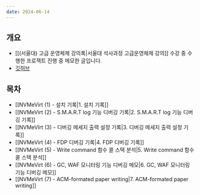 ```yaml
---
date: 2024-06-14
---
```

## 개요

- [[(서울대) 고급 운영체제 강의록|서울대 석사과정 고급운영체제 강의]] 수강 중 수행한 프로젝트 진행 중 메모한 글입니다.
- [깃허브](https://github.com/aos24s-cse-snu-ac-kr)

## 목차

- [[NVMeVirt (1) - 설치 기록|1. 설치 기록]]
- [[NVMeVirt (2) - S.M.A.R.T log 기능 디버깅 기록|2. S.M.A.R.T log 기능 디버깅 기록]]
- [[NVMeVIrt (3) - 디버깅 메세지 출력 설정 기록|3. 디버깅 메세지 출력 설정 기록]]
- [[NVMeVirt (4) - FDP 디버깅 기록|4. FDP 디버깅 기록]]
- [[NVMeVirt (5) - Write command 함수 콜 스택 분석|5. Write command 함수 콜 스택 분석]]
- [[NVMeVirt (6) - GC, WAF 모니터링 기능 디버깅 메모|6. GC, WAF 모니터링 기능 디버깅 메모]]
- [[NVMeVirt (7) - ACM-formated paper writing|7. ACM-formated paper writing]]
